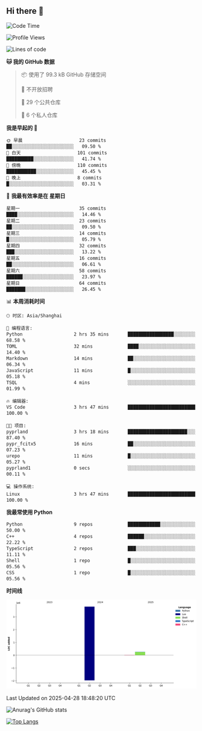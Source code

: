 ## Hi there 👋

<!--
**ZeroMapleQvQ/ZeroMapleQvQ** is a ✨ _special_ ✨ repository because its `README.md` (this file) appears on your GitHub profile.

Here are some ideas to get you started:

- 🔭 I’m currently working on ...
- 🌱 I’m currently learning ...
- 👯 I’m looking to collaborate on ...
- 🤔 I’m looking for help with ...
- 💬 Ask me about ...
- 📫 How to reach me: ...
- 😄 Pronouns: ...
- ⚡ Fun fact: ...
-->

<!--START_SECTION:waka-->
![Code Time](http://img.shields.io/badge/Code%20Time-70%20hrs%2027%20mins-blue)

![Profile Views](http://img.shields.io/badge/%E4%B8%AA%E4%BA%BA%E8%B5%84%E6%96%99%E8%A7%82%E7%9C%8B%E6%AC%A1%E6%95%B0-37-blue)

![Lines of code](https://img.shields.io/badge/%E4%BB%8E%E3%80%8CHello%20World%E3%80%8D%E8%B5%B7%E6%88%91%E5%B7%B2%E7%BB%8F%E5%86%99%E4%BA%86-4.1%20million%20%E8%A1%8C%E4%BB%A3%E7%A0%81-blue)

**🐱 我的 GitHub 数据** 

> 📦  使用了 99.3 kB GitHub 存储空间 
 > 
> 🚫 不开放招聘
 > 
> 📜 29 个公共仓库 
 > 
> 🔑 6 个私人仓库 
 > 
**我是早起的 🐤** 

```text
🌞 早晨                     23 commits          ██░░░░░░░░░░░░░░░░░░░░░░░   09.50 % 
🌆 白天                     101 commits         ██████████░░░░░░░░░░░░░░░   41.74 % 
🌃 傍晚                     110 commits         ███████████░░░░░░░░░░░░░░   45.45 % 
🌙 晚上                     8 commits           █░░░░░░░░░░░░░░░░░░░░░░░░   03.31 % 
```
📅 **我最有效率是在 星期日** 

```text
星期一                      35 commits          ████░░░░░░░░░░░░░░░░░░░░░   14.46 % 
星期二                      23 commits          ██░░░░░░░░░░░░░░░░░░░░░░░   09.50 % 
星期三                      14 commits          █░░░░░░░░░░░░░░░░░░░░░░░░   05.79 % 
星期四                      32 commits          ███░░░░░░░░░░░░░░░░░░░░░░   13.22 % 
星期五                      16 commits          ██░░░░░░░░░░░░░░░░░░░░░░░   06.61 % 
星期六                      58 commits          ██████░░░░░░░░░░░░░░░░░░░   23.97 % 
星期日                      64 commits          ███████░░░░░░░░░░░░░░░░░░   26.45 % 
```


📊 **本周消耗时间** 

```text
🕑︎ 时区: Asia/Shanghai

💬 编程语言: 
Python                   2 hrs 35 mins       █████████████████░░░░░░░░   68.58 % 
TOML                     32 mins             ████░░░░░░░░░░░░░░░░░░░░░   14.40 % 
Markdown                 14 mins             ██░░░░░░░░░░░░░░░░░░░░░░░   06.34 % 
JavaScript               11 mins             █░░░░░░░░░░░░░░░░░░░░░░░░   05.18 % 
TSQL                     4 mins              ░░░░░░░░░░░░░░░░░░░░░░░░░   01.99 % 

🔥 编辑器: 
VS Code                  3 hrs 47 mins       █████████████████████████   100.00 % 

🐱‍💻 项目: 
pyprland                 3 hrs 18 mins       ██████████████████████░░░   87.40 % 
pypr_fcitx5              16 mins             ██░░░░░░░░░░░░░░░░░░░░░░░   07.23 % 
urepo                    11 mins             █░░░░░░░░░░░░░░░░░░░░░░░░   05.27 % 
pyprland1                0 secs              ░░░░░░░░░░░░░░░░░░░░░░░░░   00.11 % 

💻 操作系统: 
Linux                    3 hrs 47 mins       █████████████████████████   100.00 % 
```

**我最常使用 Python** 

```text
Python                   9 repos             ████████████░░░░░░░░░░░░░   50.00 % 
C++                      4 repos             ██████░░░░░░░░░░░░░░░░░░░   22.22 % 
TypeScript               2 repos             ███░░░░░░░░░░░░░░░░░░░░░░   11.11 % 
Shell                    1 repo              █░░░░░░░░░░░░░░░░░░░░░░░░   05.56 % 
CSS                      1 repo              █░░░░░░░░░░░░░░░░░░░░░░░░   05.56 % 
```



**时间线**

![Lines of Code chart](https://raw.githubusercontent.com/bkctwy/bkctwy/main/assets/bar_graph.png)


 Last Updated on 2025-04-28 18:48:20 UTC
<!--END_SECTION:waka-->


![Anurag's GitHub stats](https://grs.bkctwy.tech/api?username=bkctwy&theme=dracula&show_icons=true)


[![Top Langs](https://grs.bkctwy.tech/api/top-langs/?username=bkctwy&layout=compact&theme=dracula)](https://github.com/anuraghazra/github-readme-stats)
